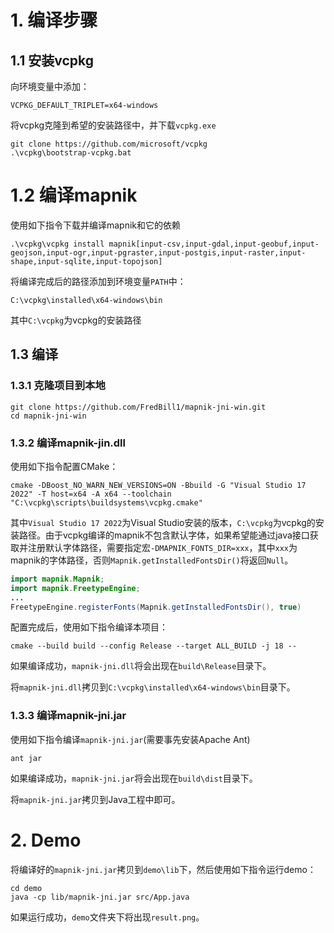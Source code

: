 # 1. 编译步骤

## 1.1 安装vcpkg

向环境变量中添加：

```
VCPKG_DEFAULT_TRIPLET=x64-windows
```

将vcpkg克隆到希望的安装路径中，并下载`vcpkg.exe`

```shell
git clone https://github.com/microsoft/vcpkg
.\vcpkg\bootstrap-vcpkg.bat
```

# 1.2 编译mapnik

使用如下指令下载并编译mapnik和它的依赖

```shell
.\vcpkg\vcpkg install mapnik[input-csv,input-gdal,input-geobuf,input-geojson,input-ogr,input-pgraster,input-postgis,input-raster,input-shape,input-sqlite,input-topojson]
```

将编译完成后的路径添加到环境变量`PATH`中：

```
C:\vcpkg\installed\x64-windows\bin
```

其中`C:\vcpkg`为vcpkg的安装路径

## 1.3 编译

### 1.3.1 克隆项目到本地

```shell
git clone https://github.com/FredBill1/mapnik-jni-win.git
cd mapnik-jni-win
```

### 1.3.2 编译mapnik-jin.dll

使用如下指令配置CMake：

```shell
cmake -DBoost_NO_WARN_NEW_VERSIONS=ON -Bbuild -G "Visual Studio 17 2022" -T host=x64 -A x64 --toolchain "C:\vcpkg\scripts\buildsystems\vcpkg.cmake"
```

其中`Visual Studio 17 2022`为Visual Studio安装的版本，`C:\vcpkg`为vcpkg的安装路径。由于vcpkg编译的mapnik不包含默认字体，如果希望能通过java接口获取并注册默认字体路径，需要指定宏`-DMAPNIK_FONTS_DIR=xxx`，其中`xxx`为mapnik的字体路径，否则`Mapnik.getInstalledFontsDir()`将返回`Null`。

```java
import mapnik.Mapnik;
import mapnik.FreetypeEngine;
...
FreetypeEngine.registerFonts(Mapnik.getInstalledFontsDir(), true)
```

配置完成后，使用如下指令编译本项目：

```shell
cmake --build build --config Release --target ALL_BUILD -j 18 --
```

如果编译成功，`mapnik-jni.dll`将会出现在`build\Release`目录下。

将`mapnik-jni.dll`拷贝到`C:\vcpkg\installed\x64-windows\bin`目录下。

### 1.3.3 编译mapnik-jni.jar

使用如下指令编译`mapnik-jni.jar`(需要事先安装Apache Ant)

```shell
ant jar
```

如果编译成功，`mapnik-jni.jar`将会出现在`build\dist`目录下。

将`mapnik-jni.jar`拷贝到Java工程中即可。

# 2. Demo

将编译好的`mapnik-jni.jar`拷贝到`demo\lib`下，然后使用如下指令运行demo：

```shell
cd demo
java -cp lib/mapnik-jni.jar src/App.java
```

如果运行成功，`demo`文件夹下将出现`result.png`。
